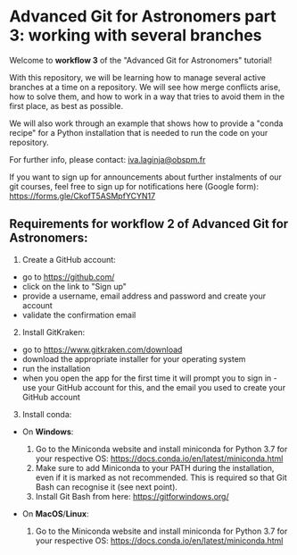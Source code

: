 # Advanced Git for Astronomers part 3: working with several branches

Welcome to **workflow 3** of the "Advanced Git for Astronomers" tutorial!

With this repository, we  will be learning how to manage several active branches at a time on a repository. We will 
see how merge conflicts arise, how to solve them, and how to work in a way that tries to avoid them in the first place, 
as best as possible.

We will also work through an example that shows how to provide a "conda recipe" for a Python installation that 
is needed to run the code on your repository.

For further info, please contact:
iva.laginja@obspm.fr

If you want to sign up for announcements about further instalments of our git courses, feel free to sign up for notifications here (Google form):
https://forms.gle/CkofT5ASMpfYCYN17


## Requirements for workflow 2 of Advanced Git for Astronomers:

1. Create a GitHub account:
  - go to https://github.com/
  - click on the link to "Sign up"
  - provide a username, email address and password and create your account
  - validate the confirmation email
  
2. Install GitKraken:
  - go to https://www.gitkraken.com/download
  - download the appropriate installer for your operating system
  - run the installation
  - when you open the app for the first time it will prompt you to sign in - use your GitHub account for this, and 
  the email you used to create your GitHub account
  
3. Install conda:
  - On **Windows**:
    1. Go to the Miniconda website and install miniconda for Python 3.7 for your respective OS: https://docs.conda.io/en/latest/miniconda.html
    2. Make sure to add Miniconda to your PATH during the installation, even if it is marked as not recommended. This is required so that Git Bash can recognise it (see next point).
    3. Install Git Bash from here: https://gitforwindows.org/
    
  - On **MacOS**/**Linux**:
    1. Go to the Miniconda website and install miniconda for Python 3.7 for your respective OS: https://docs.conda.io/en/latest/miniconda.html